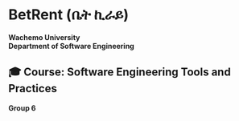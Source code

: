 # BetRent (ቤት ኪራይ)

**Wachemo University**  
**Department of Software Engineering**  
## 🎓 Course: Software Engineering Tools and Practices  
**Group 6**
